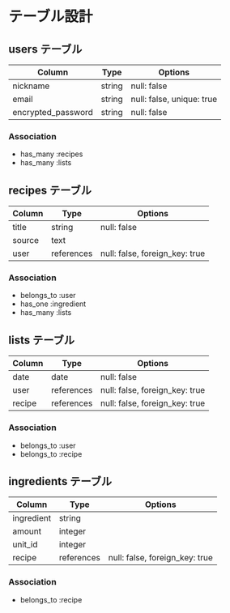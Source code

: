 # テーブル設計

## users テーブル

| Column             | Type    | Options                   |
| ------------------ | ------- | ------------------------- |
| nickname           | string  | null: false               |
| email              | string  | null: false, unique: true |
| encrypted_password | string  | null: false               |


### Association

- has_many :recipes
- has_many :lists

## recipes テーブル

| Column           | Type       | Options                        |
| ---------------- | ---------- | ------------------------------ |
| title            | string     | null: false                    |
| source           | text       |                                |
| user             | references | null: false, foreign_key: true |


### Association

- belongs_to :user
- has_one :ingredient
- has_many :lists


## lists テーブル

| Column       | Type       | Options                        |
| ------------ | ---------- | ------------------------------ |
| date         | date       | null: false                    |
| user         | references | null: false, foreign_key: true |
| recipe       | references | null: false, foreign_key: true |

### Association

- belongs_to :user
- belongs_to :recipe


## ingredients テーブル

| Column         | Type       | Options                        |
| -------------- | ---------- | ------------------------------ |
| ingredient     | string     |                                |
| amount         | integer    |                                |
| unit_id        | integer    |                                |
| recipe         | references | null: false, foreign_key: true |


### Association

- belongs_to :recipe